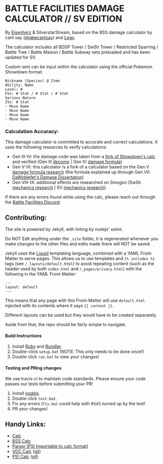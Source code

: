 # BATTLE FACILITIES DAMAGE CALCULATOR // SV EDITION

By [Eisenherz](https://www.smogon.com/forums/members/eisenherz.326390/) & SilverstarStream, based on the BSS damage calculator by cant say ([@jakecantsay](https://twitter.com/jakecantsay)) and [Lego](https://www.smogon.com/forums/members/188833/).

The calculator includes all BDSP Tower / SwSh Tower / Restricted Sparring / Battle Tree / Battle Maison / Battle Subway sets preloaded and has been updated for SV.

Custom sets can be input within the calculator using the official Pokemon Showdown format.

```
Nickname (Species) @ Item
Ability: Name
Level: #
EVs: # Stat / # Stat / # Stat
Serious Nature
IVs: # Stat
- Move Name
- Move Name
- Move Name
- Move Name
```

### Calculation Accuracy:
This damage calculator is committed to accurate and correct calculations. It uses the following resources to verify calculations:

* Gen III-IV: the damage code was taken from a [fork of Showdown's calc](https://github.com/turskain/turskain.github.io) and verified (Gen III [decomp](https://github.com/pret/pokeruby/blob/master/src/calculate_base_damage.c) | Gen IV [damage formula](https://www.smogon.com/dp/articles/damage_formula))
* Gen V-IX: this calculator is a fork of a calculator based on the Gen V [damage formula research](https://www.smogon.com/bw/articles/bw_complete_damage_formula) (the formula explained up through Gen VII: [DaWoblefet's Damage Dissertation](https://www.trainertower.com/dawoblefets-damage-dissertation/))
* Gen VIII-IX: additional effects are researched on Smogon (SwSh [mechanics research](https://www.smogon.com/forums/threads/sword-shield-battle-mechanics-research.3655528/) | SV [mechanics research](https://www.smogon.com/forums/threads/scarlet-violet-battle-mechanics-research.3709545/]))

If there are any errors found while using the calc, please reach out through the [Battle Facilities Discord](https://discord.gg/8RMcwybe2t).

## Contributing:
The site is powered by Jekyll, with linting by nodejs' eslint.

Do NOT Edit anything under the ``_site`` folder, it is regenerated whenever you make changes to the other files and edits made there will NOT be saved.

Jekyll uses the [Liquid](https://shopify.github.io/liquid/) templating language, combined with a YAML Front-Matter to serve pages. This allows us to use templates and ``{% includes %}`` tags (see ``/_layouts/default.html``) to avoid repeating content (such as the header used by both ``index.html`` and ``/_pages/privacy.html``) with the following in the YAML Front-Matter:
```
---
layout: default
---
```
This means that any page with this Front-Matter will use ``default.html`` injected with its contents where it says ``{{ content }}``.

Different layouts can be used but they would have to be created separately.

Aside from that, the repo should be fairly simple to navigate.

#### Build Instructions
1. Install [Ruby](https://www.ruby-lang.org/en/) and [Bundler](https://bundler.io/).
2. Double-click ``setup.bat`` (NOTE: This only needs to be done once!)
3. Double click ``run.bat`` to view your changes!

#### Testing and PRing changes
We use travis-ci to maintain code standards. Please ensure your code passes our tests before submitting your PR!

1. Install [nodejs](https://nodejs.org/en/).
2. Double click ``test.bat``.
3. Fix any errors (``fix.bat`` could help with this!) turned up by the test!
4. PR your changes!

## Handy Links:

* [Calc](https://to-metrion.github.io)
* [BSS Calc](https://cantsay.github.io/sumo-bss-calc/)
* [Parser (PS! Importable to calc format)](https://legofigure11.github.io/custom-calc-parser/)
* [VGC Calc](https://jake-white.github.io/VGC-Damage-Calculator/) ([git](https://github.com/jake-white/VGC-Damage-Calculator))
* [PS! Calc](https://pokemonshowdown.com/damagecalc/) ([git](https://github.com/Zarel/honko-damagecalc))
